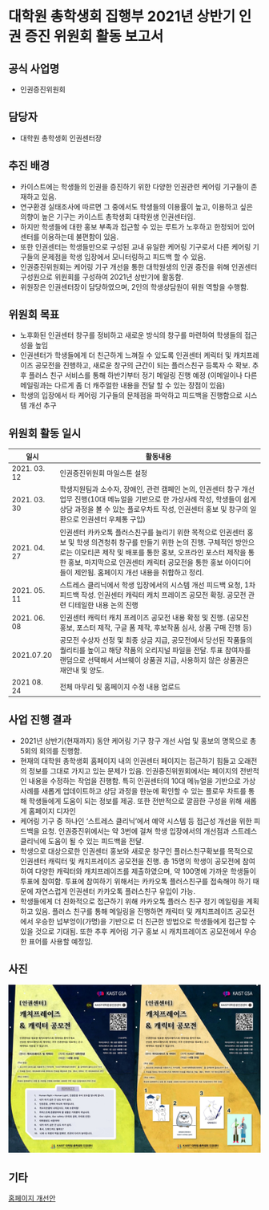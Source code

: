 대학원 총학생회 집행부 2021년 상반기 인권 증진 위원회 활동 보고서
===

## 공식 사업명
- 인권증진위원회

## 담당자
- 대학원 총학생회 인권센터장

## 추진 배경
- 카이스트에는 학생들의 인권을 증진하기 위한 다양한 인권관련 케어링 기구들이 존재하고 있음. 
- 연구환경 실태조사에 따르면 그 중에서도 학생들의 이용률이 높고, 이용하고 싶은 의향이 높은 기구는 카이스트 총학생회 대학원생 인권센터임. 
- 하지만 학생들에 대한 홍보 부족과 접근할 수 있는 루트가 노후하고 한정되어 있어 센터를 이용하는데 불편함이 있음. 
- 또한 인권센터는 학생들만으로 구성된 교내 유일한 케어링 기구로서 다른 케어링 기구들의 문제점을 학생 입장에서 모니터링하고 피드백 할 수 있음. 
- 인권증진위원회는 케어링 기구 개선을 통한 대학원생의 인권 증진을 위해 인권센터 구성원으로 위원회를 구성하여 2021년 상반기에 활동함. 
- 위원장은 인권센터장이 담당하였으며, 2인의 학생상담원이 위원 역할을 수행함. 

## 위원회 목표
- 노후화된 인권센터 창구를 정비하고 새로운 방식의 창구를 마련하여 학생들의 접근성을 높임
- 인권센터가 학생들에게 더 친근하게 느껴질 수 있도록 인권센터 케릭터 및 캐치프레이즈 공모전을 진행하고, 새로운 창구의 근간이 되는 플러스친구 등록자 수 확보. 추후 플러스 친구 서비스를 통해 하반기부터 정기 메일링 진행 예정 (이메일이나 다른 메일링과는 다르게 좀 더 캐주얼한 내용을 전달 할 수 있는 장점이 있음)
- 학생의 입장에서 타 케어링 기구들의 문제점을 파악하고 피드백을 진행함으로 시스템 개선 추구

## 위원회 활동 일시
| 일시 | 활동내용 |
|---|---|
| 2021. 03. 12 | 인권증진위원회 마일스톤 설정 |
| 2021. 03. 30 | 학생지원팀과 소수자, 장애인, 관련 캠페인 논의, 인권센터 창구 개선 업무 진행(10대 메뉴얼을 기반으로 한 가상사례 작성, 학생들이 쉽게 상담 과정을 볼 수 있는 플로우차트 작성, 인권센터 홍보 및 창구의 일환으로 인권센터 우체통 구입) |
| 2021. 04. 27 | 인권센터 카카오톡 플러스친구를 늘리기 위한 목적으로 인권센터 홍보 및 학생 의견청취 창구를 만들기 위한 논의 진행. 구체적인 방안으로는 이모티콘 제작 및 배포를 통한 홍보, 오프라인 포스터 제작을 통한 홍보, 마지막으로 인권센터 캐릭터 공모전을 통한 홍보 아이디어들이 제안됨. 홈페이지 개선 내용을 취합하고 정리. |
| 2021. 05. 11 | 스트레스 클리닉에서 학생 입장에서의 시스템 개선 피드백 요청, 1차 피드백 작성. 인권센터 캐릭터 캐치 프레이즈 공모전 확정. 공모전 관련 디테일한 내용 논의 진행 |
| 2021. 06. 08 | 인권센터 캐릭터 캐치 프레이즈 공모전 내용 확정 및 진행. (공모전 홍보, 포스터 제작, 구글 폼 제작, 후보작품 심사, 상품 구매 진행 등) |
| 2021.07.20 | 공모전 수상자 선정 및 최종 상금 지급, 공모전에서 당선된 작품들의 퀄리티를 높이고 해당 작품의 오리지널 파일을 전달. 투표 참여자를 랜덤으로 선택해서 서브웨이 상품권 지급, 사용하지 않은 상품권은 재안내 및 양도. |
| 2021 08. 24 | 전체 마무리 및 홈페이지 수정 내용 업로드 |

## 사업 진행 결과
- 2021년 상반기(현재까지) 동안 케어링 기구 창구 개선 사업 및 홍보의 명목으로 총 5회의 회의를 진행함. 
- 현재의 대학원 총학생회 홈페이지 내의 인권센터 페이지는 접근하기 힘들고 오래전의 정보를 그대로 가지고 있는 문제가 있음. 인권증진위원회에서는 페이지의 전반적인 내용을 수정하는 작업을 진행함. 특히 인권센터의 10대 메뉴얼을 기반으로 가상사례를 새롭게 업데이트하고 상담 과정을 한눈에 확인할 수 있는 플로우 차트를 통해 학생들에게 도움이 되는 정보를 제공. 또한 전반적으로 깔끔한 구성을 위해 새롭게 홈페이지 디자인 
- 케어링 기구 중 하나인 ‘스트레스 클리닉’에서 예약 시스템 등 접근성 개선을 위한 피드백을 요청. 인권증진위에서는 약 3번에 걸쳐 학생 입장에서의 개선점과 스트레스 클리닉에 도움이 될 수 있는 피드백을 전달. 
- 학생으로 대상으로한 인권센터 홍보와 새로운 창구인 플러스친구확보를 목적으로 인권센터 캐릭터 및 캐치프레이즈 공모전을 진행. 총 15명의 학생이 공모전에 참여하여 다양한 캐릭터와 캐치프레이즈를 제출하였으며, 약 100명에 가까운 학생들이 투표에 참여함. 투표에 참여하기 위해서는 카카오톡 플러스친구를 접속해야 하기 때문에 자연스럽게 인권센터 카카오톡 플러스친구 유입이 가능. 
- 학생들에게 더 친화적으로 접근하기 위해 카카오톡 플러스 친구 정기 메일링을 계획하고 있음. 플러스 친구를 통해 메일링을 진행하면 캐릭터 및 캐치프레이즈 공모전에서 우승한 넙부엉이(가명)을 기반으로 더 친근한 방법으로 학생들에게 접근할 수 있을 것으로 기대됨. 또한 추후 케어링 기구 홍보 시 캐치프레이즈 공모전에서 우승한 표어를 사용할 예정임. 


## 사진
![인권센터-캐릭터-공모전](../../resources/인권센터-캐릭터공모전.jpg)

## 기타
[홈페이지 개선안](https://docs.google.com/document/d/1AEuKD0kuus4WksGkxT3-yGWVWlu8P3XikZfHpuEHwJM/edit)
